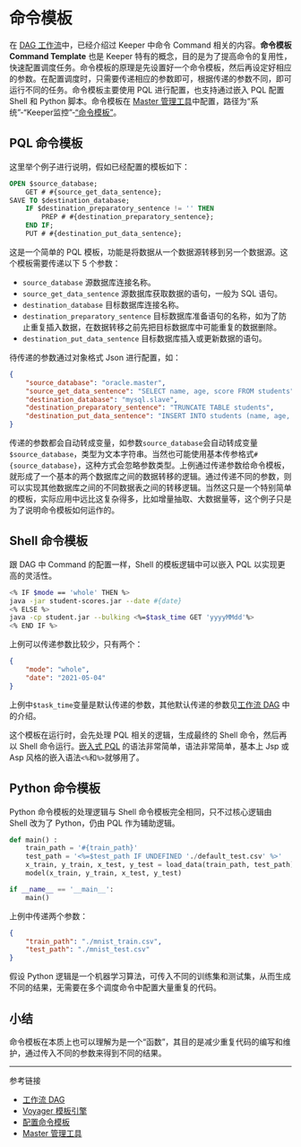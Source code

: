 # 命令模板

在 [DAG 工作流](/keeper/dag.md)中，已经介绍过 Keeper 中命令 Command 相关的内容。**命令模板 Command Template** 也是 Keeper 特有的概念，目的是为了提高命令的复用性，快速配置调度任务。命令模板的原理是先设置好一个命令模板，然后再设定好相应的参数。在配置调度时，只需要传递相应的参数即可，根据传递的参数不同，即可运行不同的任务。命令模板主要使用 PQL 进行配置，也支持通过嵌入 PQL 配置 Shell 和 Python 脚本。命令模板在 [Master 管理工具](/master/overview.md)中配置，路径为“系统”-“Keeper监控”-[“命令模板”](/master/system/command-template.md)。

## PQL 命令模板

这里举个例子进行说明，假如已经配置的模板如下：

```sql
OPEN $source_database;
    GET # #{source_get_data_sentence};
SAVE TO $destination_database;
    IF $destination_preparatory_sentence != '' THEN
        PREP # #{destination_preparatory_sentence};
    END IF;
    PUT # #{destination_put_data_sentence};
```

这是一个简单的 PQL 模板，功能是将数据从一个数据源转移到另一个数据源。这个模板需要传递以下 5 个参数：

* `source_database` 源数据库连接名称。
* `source_get_data_sentence` 源数据库获取数据的语句，一般为 SQL 语句。
* `destination_database` 目标数据库连接名称。
* `destination_preparatory_sentence` 目标数据库准备语句的名称，如为了防止重复插入数据，在数据转移之前先把目标数据库中可能重复的数据删除。
* `destination_put_data_sentence` 目标数据库插入或更新数据的语句。

待传递的参数通过对象格式 Json 进行配置，如：

```json
{
    "source_database": "oracle.master",
    "source_get_data_sentence": "SELECT name, age, score FROM students",
    "destination_database": "mysql.slave",
    "destination_preparatory_sentence": "TRUNCATE TABLE students",
    "destination_put_data_sentence": "INSERT INTO students (name, age, score) VALUES (?, ?, ?)"
}
```

传递的参数都会自动转成变量，如参数`source_database`会自动转成变量`$source_database`，类型为文本字符串。当然也可能使用基本传参格式`#{source_database}`，这种方式会忽略参数类型。上例通过传递参数给命令模板，就形成了一个基本的两个数据库之间的数据转移的逻辑。通过传递不同的参数，则可以实现其他数据库之间的不同数据表之间的转移逻辑。当然这只是一个特别简单的模板，实际应用中远比这复杂得多，比如增量抽取、大数据量等，这个例子只是为了说明命令模板如何运作的。

## Shell 命令模板

跟 DAG 中 Command 的配置一样，Shell 的模板逻辑中可以嵌入 PQL 以实现更高的灵活性。

```sh
<% IF $mode == 'whole' THEN %>
java -jar student-scores.jar --date #{date}
<% ELSE %>
java -cp student.jar --bulking <%=$task_time GET 'yyyyMMdd'%>
<% END IF %>
```

上例可以传递参数比较少，只有两个：

```json
{
    "mode": "whole",
    "date": "2021-05-04"
}
```

上例中`$task_time`变量是默认传递的参数，其他默认传递的参数见[工作流 DAG](/keeper/dag.md) 中的介绍。

这个模板在运行时，会先处理 PQL 相关的逻辑，生成最终的 Shell 命令，然后再以 Shell 命令运行。[嵌入式 PQL](/pql/embedded.md) 的语法非常简单，语法非常简单，基本上 Jsp 或 Asp 风格的嵌入语法`<%`和`%>`就够用了。

## Python 命令模板

Python 命令模板的处理逻辑与 Shell 命令模板完全相同，只不过核心逻辑由 Shell 改为了 Python，仍由 PQL 作为辅助逻辑。

```python
def main() :
    train_path = '#{train_path}'
    test_path = '<%=$test_path IF UNDEFINED './default_test.csv' %>'
    x_train, y_train, x_test, y_test = load_data(train_path, test_path)
    model(x_train, y_train, x_test, y_test)

if __name__ == '__main__':
    main()
```

上例中传递两个参数：

```json
{
    "train_path": "./mnist_train.csv",
    "test_path": "./mnist_test.csv"
}
```

假设 Python 逻辑是一个机器学习算法，可传入不同的训练集和测试集，从而生成不同的结果，无需要在多个调度命令中配置大量重复的代码。

## 小结

命令模板在本质上也可以理解为是一个“函数”，其目的是减少重复代码的编写和维护，通过传入不同的参数来得到不同的结果。

---
参考链接

* [工作流 DAG](/keeper/dag.md)
* [Voyager 模板引擎](/voyager/overview.md)
* [配置命令模板](/master/system/command-template.md)
* [Master 管理工具](/master/overview.md)